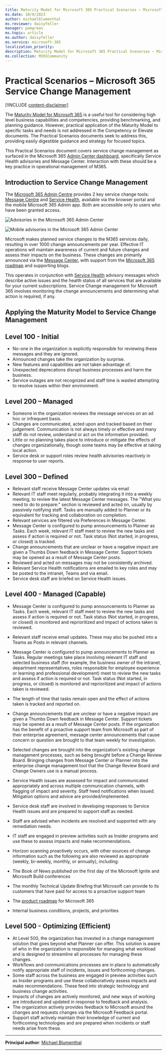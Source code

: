 ```yaml
---
title: Maturity Model for Microsoft 365 Practical Scenarios – Microsoft 365 Service Change Management
ms.date: 10/9/2023
author: michaelblumenthal
ms.reviewer: daisyfeller
manager: pamgreen
ms.topic: article
ms.author: daisyfeller
ms.service: microsoft-365
localization_priority:
description: Maturity Model for Microsoft 365 Practical Scenarios – Microsoft 365 Service Change Management
ms.collection: M365Community
---
```


# Practical Scenarios – Microsoft 365 Service Change Management

[!INCLUDE [content-disclaimer](includes/content-disclaimer.md)]

The [Maturity Model for Microsoft 365](microsoft365-maturity-model--intro.md) is a useful tool for considering high level business capabilities and competencies, providing benchmarking, and planning guidance. However, practical application of the Maturity Model to specific tasks and needs is not addressed in the Competency or Elevate documents. The Practical Scenarios documents seek to address this, providing easily digestible guidance and strategy for focused topics.

This Practical Scenarios document covers service change management as surfaced in the Microsoft 365 [Admin Center dashboard](https://admin.microsoft.com/?source=applauncher#/homepage), specifically Service Health advisories and Message Center. Interaction with these should be a key practice in operational management of M365.

## Introduction to Service Change Management

The [Microsoft 365 Admin Centre](https://admin.microsoft.com/#/homepage) provides 2 key service change tools: [Message Centre](https://admin.microsoft.com/?source=applauncher#/MessageCenter) and [Service Health](https://admin.microsoft.com/?source=applauncher#/servicehealth/advisories), available via the browser portal and the mobile Microsoft 365 Admin app. Both are accessible only to users who have been granted access.

![Advisories in the Microsoft 365 Admin Center](media/maturity-model-microsoft365-servicing-microsoft365-service-change-management\advisories.jpg)

![Mobile advisories in the Microsoft 365 Admin Center](media/maturity-model-microsoft365-servicing-microsoft365-service-change-management\advisories-mobile.jpg)

Microsoft makes planned service changes to the M365 services daily, resulting in over 1000 change announcements per year. Effective IT operations will maintain awareness of current and future changes and assess their impacts on the business. These changes are primarily announced via the [Message Center](https://admin.microsoft.com/?source=applauncher#/MessageCenter), with support from the [Microsoft 365 roadmap](/microsoft-365/roadmap) and supporting blogs.

This operates in conjunction with [Service Health](https://admin.microsoft.com/?source=applauncher#/servicehealth/advisories) advisory messages which describe active issues and the health status of all services that are available for your current subscriptions. Service Change management for Microsoft 365 involves monitoring the change announcements and determining what action is required, if any.

## Applying the Maturity Model to Service Change Management

## Level 100 - Initial

- No-one in the organization is explicitly responsible for reviewing these messages and they are ignored.
- Announced changes take the organization by surprise.
- New features and capabilities are not taken advantage of.
- Unexpected deprecations disrupt business processes and harm the business.
- Service outages are not recognized and staff time is wasted attempting to resolve issues within their environment.

## Level 200 – Managed

- Someone in the organization reviews the message services on an ad hoc or infrequent basis.
- Changes are communicated, acted upon and tracked based on their judgement. Communication is not always timely or effective and many staff do not review, understand or act on the information provided.
- Little or no planning takes place to introduce or mitigate the effects of changes organizationally, though some teams may be effective at taking local action.
- Service desk or support roles review health advisories reactively in response to user reports.

## Level 300 – Defined

- Relevant staff receive Message Center updates via email
- Relevant IT staff meet regularly, probably integrating it into a weekly meeting, to review the latest Message Center messages. The "What you need to do to prepare:" section is reviewed and acted on, usually by passively notifying staff. Tasks are manually added to Planner or its equivalent for tracking and collaboration on completion.
- Relevant services are filtered via Preferences in Message Center.
- Message Center is configured to pump announcements to Planner as Tasks. Each week, relevant IT staff meet to review the new tasks and assess if action is required or not. Task status (Not started, in progress, or closed) is tracked.
- Change announcements that are unclear or have a negative impact are given a Thumbs Down feedback in Message Center. Support tickets may be opened as a result of Message Center posts.
- Reviewed and acted on messages may not be consistently archived.
- Relevant Service Health notifications are emailed to key roles and may be posted to the intranet, Teams and via email.
- Service desk staff are briefed on Service Health issues.

## Level 400 - Managed (Capable)

- Message Center is configured to pump announcements to Planner as Tasks. Each week, relevant IT staff meet to review the new tasks and assess if action is required or not. Task status (Not started, in progress, or closed) is monitored and reprioritized and impact of actions taken is reviewed.
- Relevant staff receive email updates. These may also be pushed into a Teams as Posts in relevant channels.
- Message Center is configured to pump announcements to Planner as Tasks. Regular meetings take place involving relevant IT staff and selected business staff (for example, the business owner of the intranet, department representatives, roles responsible for employee experience or learning and professional development) meet to review the new tasks and assess if action is required or not. Task status (Not started, in progress, or closed) is monitored and reprioritized and impact of actions taken is reviewed.
- The length of time that tasks remain open and the effect of actions taken is tracked and reported on.
- Change announcements that are unclear or have a negative impact are given a Thumbs Down feedback in Message Center. Support tickets may be opened as a result of Message Center posts. If the organization has the benefit of a proactive support team from Microsoft as part of their enterprise agreement, message center announcements that cause concern or question are brought to that team weekly for investigation.
- Selected changes are brought into the organization's existing change management processes, such as being brought before a Change Review Board. Bringing changes from Message Center or Planner into the enterprise change management tool that the Change Review Board and Change Owners use is a manual process.
- Service Health issues are assessed for impact and communicated appropriately and across multiple communication channels, with flagging of impact and severity. Staff heed notifications when issued. Mitigation options and advice are provided/implemented.
- Service desk staff are involved in developing responses to Service Health issues and are prepared to support staff as needed.
- Staff are advised when incidents are resolved and supported with any remediation needs.
- IT staff are engaged in preview activities such as Insider programs and use these to assess impacts and make recommendations.
- Horizon scanning proactively occurs, with other sources of change information such as the following are also reviewed as appropriate (weekly, bi-weekly, monthly, or annually), including:

- The Book of News published on the first day of the Microsoft Ignite and Microsoft Build conferences
- The monthly Technical Update Briefing that Microsoft can provide to its customers that have paid for access to a proactive support team
- The [product roadmap](/microsoft-365/roadmap) for Microsoft 365
- Internal business conditions, projects, and priorities

## Level 500 - Optimizing (Efficient)

- At Level 500, the organization has invested in a change management solution that goes beyond what Planner can offer. This solution is aware of who in the organization is responsible for managing what workload and is designed to streamline all processes for managing these changes.
- Workflows and communications processes are in place to automatically notify appropriate staff of incidents, issues and forthcoming changes.
- Some staff across the business are engaged in preview activities such as Insider programs and use these collaboratively assess impacts and make recommendations. These feed into strategic technology and business change activities.
- Impacts of changes are actively monitored, and new ways of working are introduced and updated in response to feedback and analysis.
- The organization actively provides feedback to Microsoft around the changes and requests changes via the Microsoft Feedback portal.
- Support staff actively maintain their knowledge of current and forthcoming technologies and are prepared when incidents or staff needs arise from these.

---

**Principal author**: [Michael Blumenthal](https://www.linkedin.com/in/michaelbblumenthal/)

---
